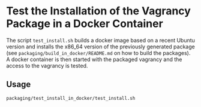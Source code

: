 Test the Installation of the Vagrancy Package in a Docker Container
===================================================================

The script `test_install.sh` builds a docker image based on a recent
Ubuntu version and installs the x86_64 version of the previously
generated package (see `packaging/build_in_docker/README.md` on how
to build the packages). A docker container is then started with the
packaged vagrancy and the access to the vagrancy is tested.


Usage
-----

    packaging/test_install_in_docker/test_install.sh
